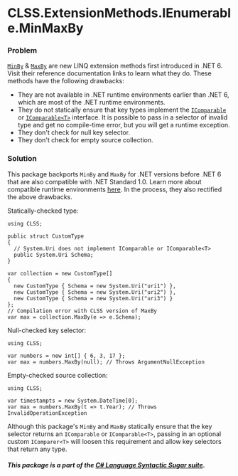 ﻿# CLSS.ExtensionMethods.IEnumerable.MinMaxBy

### Problem

[`MinBy`](https://docs.microsoft.com/en-us/dotnet/api/system.linq.enumerable.minby) & [`MaxBy`](https://docs.microsoft.com/en-us/dotnet/api/system.linq.enumerable.maxby) are new LINQ extension methods first introduced in .NET 6. Visit their reference documentation links to learn what they do. These methods have the following drawbacks:

- They are not available in .NET runtime environments earlier than .NET 6, which are most of the .NET runtime environments.
- They do not statically ensure that key types implement the [`IComparable`](https://docs.microsoft.com/en-us/dotnet/api/system.icomparable) or [`IComparable<T>`](https://docs.microsoft.com/en-us/dotnet/api/system.icomparable-1) interface. It is possible to pass in a selector of invalid type and get no compile-time error, but you will get a runtime exception.
- They don't check for null key selector.
- They don't check for empty source collection.

### Solution

This package backports `MinBy` and `MaxBy` for .NET versions before .NET 6 that are also compatible with .NET Standard 1.0. Learn more about compatible runtime environments [here](https://dotnet.microsoft.com/en-us/platform/dotnet-standard#versions). In the process, they also rectified the above drawbacks.

Statically-checked type:

```
using CLSS;

public struct CustomType
{
  // System.Uri does not implement IComparable or IComparable<T>
  public System.Uri Schema;
}

var collection = new CustomType[]
{
  new CustomType { Schema = new System.Uri("uri1") },
  new CustomType { Schema = new System.Uri("uri2") },
  new CustomType { Schema = new System.Uri("uri3") }
};
// Compilation error with CLSS version of MaxBy
var max = collection.MaxBy(e => e.Schema);
```

Null-checked key selector:

```
using CLSS;

var numbers = new int[] { 6, 3, 17 };
var max = numbers.MaxBy(null); // Throws ArgumentNullException
```

Empty-checked source collection:
```
using CLSS;

var timestampts = new System.DateTime[0];
var max = numbers.MaxBy(t => t.Year); // Throws InvalidOperationException
```

Although this package's `MinBy` and `MaxBy` statically ensure that the key selector returns an `IComparable` or `IComparable<T>`, passing in an optional custom `IComparer<T>` will loosen this requirement and allow key selectors that return any type. 

##### This package is a part of the [C# Language Syntactic Sugar suite](https://github.com/tonygiang/CLSS).